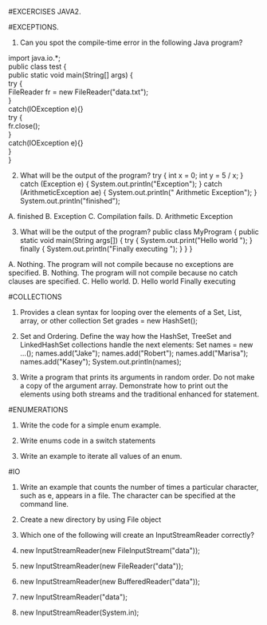 #EXCERCISES JAVA2.

#EXCEPTIONS.

1. Can you spot the compile-time error in the following Java program?<br/>

import java.io.*;<br/>
public class test {<br/>
    public static void main(String[] args) {<br/>
        try {<br/>
            FileReader fr = new FileReader("data.txt");<br/>
        }<br/>
        catch(IOException e){}<br/>
        try {<br/>
            fr.close();<br/>
        }<br/>
        catch(IOException e){}<br/>
    }<br/>
}<br/>

2. What will be the output of the program?
try 
{ 
    int x = 0; 
    int y = 5 / x; 
} 
catch (Exception e) 
{
    System.out.println("Exception"); 
} 
catch (ArithmeticException ae) 
{
    System.out.println(" Arithmetic Exception"); 
} 
System.out.println("finished");

A.	finished
B.	Exception
C.	Compilation fails.
D.	Arithmetic Exception


3. What will be the output of the program?
public class MyProgram 
{
    public static void main(String args[])
    {
        try 
        {
            System.out.print("Hello world ");
        }
        finally 
        {
            System.out.println("Finally executing ");
        }
    }
}

A.	Nothing. The program will not compile because no exceptions are specified.
B.	Nothing. The program will not compile because no catch clauses are specified.
C.	Hello world.
D.	Hello world Finally executing


#COLLECTIONS

1. Provides a clean syntax for looping over the elements of a Set, List, array, or other collection
Set<Double> grades = new HashSet<Double>();

2. Set and Ordering. Define the way how the HashSet, TreeSet and LinkedHashSet collections handle the next elements:
Set<String> names = new …<String>();
names.add("Jake");
names.add("Robert");
names.add("Marisa");
names.add("Kasey");
System.out.println(names);

3. Write a program that prints its arguments in random order. Do not make a copy of the argument array. Demonstrate how to print out the elements using both streams and the traditional enhanced for statement. 

#ENUMERATIONS

1. Write the code for a simple enum example.

2. Write enums code in a switch statements

3. Write an example to iterate all values of an enum.

#IO
1. Write an example that counts the number of times a particular character, such as e, appears in a file. The character can be specified at the command line.

2. Create a new directory by using File object

3. Which one of the following will create an InputStreamReader correctly?
1.	new InputStreamReader(new FileInputStream("data"));
2.	new InputStreamReader(new FileReader("data"));
3.	new InputStreamReader(new BufferedReader("data"));
4.	new InputStreamReader("data");
5.	new InputStreamReader(System.in);

